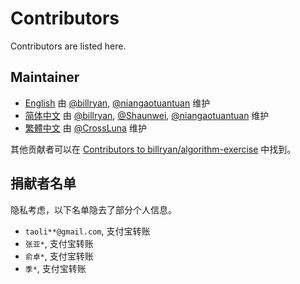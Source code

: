 # Contributors

Contributors are listed here.

## Maintainer

- [English](http://algorithm.yuanbin.me/en/index.html) 由 [@billryan](https://github.com/billryan), [@niangaotuantuan](https://github.com/niangaotuantuan) 维护
- [简体中文](http://algorithm.yuanbin.me/zh-cn/index.html) 由 [@billryan](https://github.com/billryan), [@Shaunwei](https://github.com/Shaunwei), [@niangaotuantuan](https://github.com/niangaotuantuan) 维护
- [繁體中文](http://algorithm.yuanbin.me/zh-tw/index.html) 由 [@CrossLuna](https://github.com/CrossLuna) 维护

其他贡献者可以在 [Contributors to billryan/algorithm-exercise](https://github.com/billryan/algorithm-exercise/graphs/contributors) 中找到。

## 捐献者名单

隐私考虑，以下名单隐去了部分个人信息。

- `taoli**@gmail.com`, 支付宝转账
- `张亚*`, 支付宝转账
- `俞卓*`, 支付宝转账
- `季*`, 支付宝转账